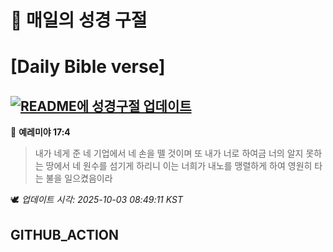 # 🙏 매일의 성경 구절
# [Daily Bible verse]
## [![README에 성경구절 업데이트](https://github.com/DONGSUKA/first_test/actions/workflows/update-readme-bible.yml/badge.svg)](https://github.com/DONGSUKA/first_test/actions/workflows/update-readme-bible.yml)
<!-- START_BIBLE_VERSE -->
📖 **예레미야 17:4**
> 내가 네게 준 네 기업에서 네 손을 뗄 것이며 또 내가 너로 하여금 너의 알지 못하는 땅에서 네 원수를 섬기게 하리니 이는 너희가 내노를 맹렬하게 하여 영원히 타는 불을 일으켰음이라

🕊️ _업데이트 시각: 2025-10-03 08:49:11 KST_
  <!-- END_BIBLE_VERSE -->
## GITHUB_ACTION

